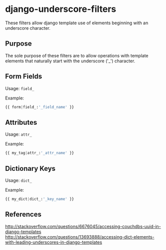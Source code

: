 django-underscore-filters
=========================

These filters allow django template use of elements beginning with an underscore character.

Purpose
-------
The sole purpose of these filters are to allow operations with template elements
that naturally start with the underscore ('_') character.

Form Fields
----------
Usage: `field_`

Example:
```python
{{ form|field_:'_field_name' }}
```

Attributes
----------
Usage: `attr_`

Example:
```python
{{ my_tag|attr_:'_attr_name' }}
```

Dictionary Keys
----------
Usage: `dict_`

Example:
```python
{{ my_dict|dict_:'_key_name' }}
```

References
----------
http://stackoverflow.com/questions/6676045/accessing-couchdbs-uuid-in-django-templates
http://stackoverflow.com/questions/13693888/accessing-dict-elements-with-leading-underscores-in-django-templates
